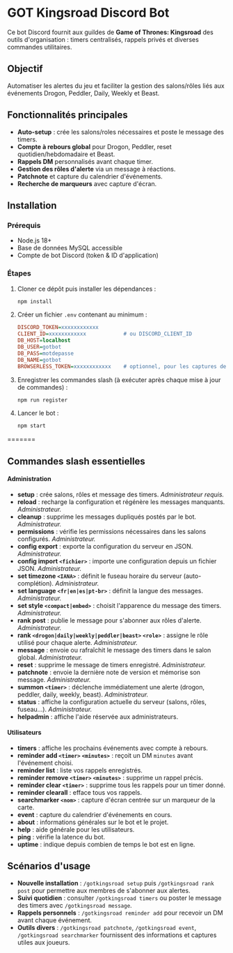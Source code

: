 # GOT Kingsroad Discord Bot

Ce bot Discord fournit aux guildes de **Game of Thrones: Kingsroad** des outils d'organisation : timers centralisés, rappels privés et diverses commandes utilitaires.

## Objectif

Automatiser les alertes du jeu et faciliter la gestion des salons/rôles liés aux événements Drogon, Peddler, Daily, Weekly et Beast.

## Fonctionnalités principales

- **Auto-setup** : crée les salons/roles nécessaires et poste le message des timers.
- **Compte à rebours global** pour Drogon, Peddler, reset quotidien/hebdomadaire et Beast.
- **Rappels DM** personnalisés avant chaque timer.
- **Gestion des rôles d'alerte** via un message à réactions.
- **Patchnote** et capture du calendrier d'événements.
- **Recherche de marqueurs** avec capture d'écran.

## Installation

### Prérequis
- Node.js 18+
- Base de données MySQL accessible
- Compte de bot Discord (token & ID d'application)

### Étapes
1. Cloner ce dépôt puis installer les dépendances :
   ```bash
   npm install
   ```
2. Créer un fichier `.env` contenant au minimum :
   ```ini
   DISCORD_TOKEN=xxxxxxxxxxxx
   CLIENT_ID=xxxxxxxxxxxx            # ou DISCORD_CLIENT_ID
   DB_HOST=localhost
   DB_USER=gotbot
   DB_PASS=motdepasse
   DB_NAME=gotbot
   BROWSERLESS_TOKEN=xxxxxxxxxxxx    # optionnel, pour les captures de calendrier
   ```
3. Enregistrer les commandes slash (à exécuter après chaque mise à jour de commandes) :
   ```bash
   npm run register
   ```
4. Lancer le bot :
   ```bash
   npm start
   ```
=======

## Commandes slash essentielles

#### Administration
- **setup** : crée salons, rôles et message des timers. *Administrateur requis.*
- **reload** : recharge la configuration et régénère les messages manquants. *Administrateur.*
- **cleanup** : supprime les messages dupliqués postés par le bot. *Administrateur.*
- **permissions** : vérifie les permissions nécessaires dans les salons configurés. *Administrateur.*
- **config export** : exporte la configuration du serveur en JSON. *Administrateur.*
- **config import `<fichier>`** : importe une configuration depuis un fichier JSON. *Administrateur.*
- **set timezone `<IANA>`** : définit le fuseau horaire du serveur (auto-complétion). *Administrateur.*
- **set language `<fr|en|es|pt-br>`** : définit la langue des messages. *Administrateur.*
- **set style `<compact|embed>`** : choisit l'apparence du message des timers. *Administrateur.*
- **rank post** : publie le message pour s'abonner aux rôles d'alerte. *Administrateur.*
- **rank `<drogon|daily|weekly|peddler|beast>` `<role>`** : assigne le rôle utilisé pour chaque alerte. *Administrateur.*
- **message** : envoie ou rafraîchit le message des timers dans le salon global. *Administrateur.*
- **reset** : supprime le message de timers enregistré. *Administrateur.*
- **patchnote** : envoie la dernière note de version et mémorise son message. *Administrateur.*
- **summon `<timer>`** : déclenche immédiatement une alerte (drogon, peddler, daily, weekly, beast). *Administrateur.*
- **status** : affiche la configuration actuelle du serveur (salons, rôles, fuseau...). *Administrateur.*
- **helpadmin** : affiche l'aide réservée aux administrateurs.

#### Utilisateurs
- **timers** : affiche les prochains événements avec compte à rebours.
- **reminder add `<timer>` `<minutes>`** : reçoit un DM `minutes` avant l'événement choisi.
- **reminder list** : liste vos rappels enregistrés.
- **reminder remove `<timer>` `<minutes>`** : supprime un rappel précis.
- **reminder clear `<timer>`** : supprime tous les rappels pour un timer donné.
- **reminder clearall** : efface tous vos rappels.
- **searchmarker `<nom>`** : capture d'écran centrée sur un marqueur de la carte.
- **event** : capture du calendrier d'événements en cours.
- **about** : informations générales sur le bot et le projet.
- **help** : aide générale pour les utilisateurs.
- **ping** : vérifie la latence du bot.
- **uptime** : indique depuis combien de temps le bot est en ligne.


## Scénarios d'usage
- **Nouvelle installation** : `/gotkingsroad setup` puis `/gotkingsroad rank post` pour permettre aux membres de s'abonner aux alertes.
- **Suivi quotidien** : consulter `/gotkingsroad timers` ou poster le message des timers avec `/gotkingsroad message`.
- **Rappels personnels** : `/gotkingsroad reminder add` pour recevoir un DM avant chaque événement.
- **Outils divers** : `/gotkingsroad patchnote`, `/gotkingsroad event`, `/gotkingsroad searchmarker` fournissent des informations et captures utiles aux joueurs.
